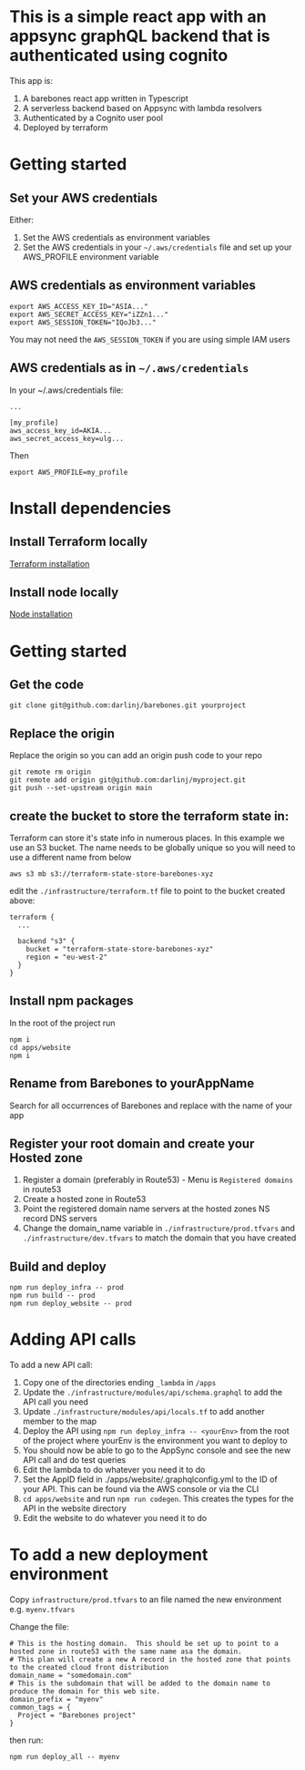 # This is a simple react app with an appsync graphQL backend that is authenticated using cognito

This app is:

1. A barebones react app written in Typescript
1. A serverless backend based on Appsync with lambda resolvers
1. Authenticated by a Cognito user pool
1. Deployed by terraform

# Getting started

## Set your AWS credentials

Either:

1. Set the AWS credentials as environment variables
1. Set the AWS credentials in your `~/.aws/credentials` file and set up your AWS_PROFILE environment variable

## AWS credentials as environment variables

```
export AWS_ACCESS_KEY_ID="ASIA..."
export AWS_SECRET_ACCESS_KEY="iZZn1..."
export AWS_SESSION_TOKEN="IQoJb3..."
```

You may not need the `AWS_SESSION_TOKEN` if you are using simple IAM users

## AWS credentials as in `~/.aws/credentials`

In your ~/.aws/credentials file:

```
...

[my_profile]
aws_access_key_id=AKIA...
aws_secret_access_key=ulg...
```

Then

```
export AWS_PROFILE=my_profile
```

# Install dependencies

## Install Terraform locally

[Terraform installation](https://developer.hashicorp.com/terraform/tutorials/aws-get-started/install-cli)

## Install node locally

[Node installation](https://nodejs.org/en/learn/getting-started/how-to-install-nodejs)

# Getting started

## Get the code

```
git clone git@github.com:darlinj/barebones.git yourproject
```

## Replace the origin

Replace the origin so you can add an origin push code to your repo

```
git remote rm origin
git remote add origin git@github.com:darlinj/myproject.git
git push --set-upstream origin main
```

## create the bucket to store the terraform state in:

Terraform can store it's state info in numerous places. In this example we use an S3 bucket. The name needs to be globally unique so you will need to use a different name from below

```
aws s3 mb s3://terraform-state-store-barebones-xyz
```

edit the `./infrastructure/terraform.tf` file to point to the bucket created above:

```
terraform {
  ...

  backend "s3" {
    bucket = "terraform-state-store-barebones-xyz"
    region = "eu-west-2"
  }
}

```

## Install npm packages

In the root of the project run

```
npm i
cd apps/website
npm i
```

## Rename from Barebones to yourAppName

Search for all occurrences of Barebones and replace with the name of your app

## Register your root domain and create your Hosted zone

1. Register a domain (preferably in Route53) - Menu is `Registered domains` in route53
1. Create a hosted zone in Route53
1. Point the registered domain name servers at the hosted zones NS record DNS servers
1. Change the domain_name variable in `./infrastructure/prod.tfvars` and `./infrastructure/dev.tfvars` to match the domain that you have created

## Build and deploy

```
npm run deploy_infra -- prod
npm run build -- prod
npm run deploy_website -- prod
```

# Adding API calls

To add a new API call:

1. Copy one of the directories ending `_lambda` in `/apps`
1. Update the `./infrastructure/modules/api/schema.graphql` to add the API call you need
1. Update `./infrastructure/modules/api/locals.tf` to add another member to the map
1. Deploy the API using `npm run deploy_infra -- <yourEnv>` from the root of the project where yourEnv is the environment you want to deploy to
1. You should now be able to go to the AppSync console and see the new API call and do test queries
1. Edit the lambda to do whatever you need it to do
1. Set the AppID field in ./apps/website/.graphqlconfig.yml to the ID of your API. This can be found via the AWS console or via the CLI
1. `cd apps/website` and run `npm run codegen`. This creates the types for the API in the website directory
1. Edit the website to do whatever you need it to do

# To add a new deployment environment

Copy `infrastructure/prod.tfvars` to an file named the new environment e.g. `myenv.tfvars`

Change the file:

```
# This is the hosting domain.  This should be set up to point to a hosted zone in route53 with the same name asa the domain.
# This plan will create a new A record in the hosted zone that points to the created cloud front distribution
domain_name = "somedomain.com"
# This is the subdomain that will be added to the domain name to produce the domain for this web site.
domain_prefix = "myenv"
common_tags = {
  Project = "Barebones project"
}
```

then run:

```
npm run deploy_all -- myenv
```
